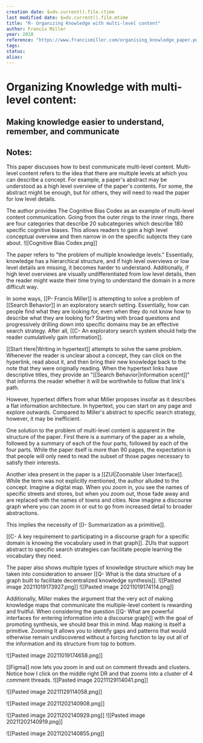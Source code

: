 ```yaml
---
creation date: $=dv.current().file.ctime
last modified date: $=dv.current().file.mtime
title: "R- Organizing Knowledge with multi-level content"
author: Francis Miller
year: 2018
reference: "https://www.francismiller.com/organising_knowledge_paper.pdf"
tags: 
status: 
alias:
---
```



# Organizing Knowledge with multi-level content:
## Making knowledge easier to understand, remember, and communicate

## Notes:

This paper discusses how to best communicate multi-level content. Multi-level content refers to the idea that there are multiple levels at which you can describe a concept. For example, a paper's abstract may be understood as a high level overview of the paper's contents. For some, the abstract might be enough, but for others, they will need to read the paper for low level details.

The author provides The Cognitive Bias Codex as an example of multi-level content communication. Going from the outer rings to the inner rings, there are four categories that describe 20 subcategories which describe 180 specific cognitive biases. This allows readers to gain a high level conceptual overview and then narrow in on the specific subjects they care about.
![[Cognitive Bias Codex.png]]

The paper refers to "the problem of multiple knowledge levels." Essentially, knowledge has a hierarchical structure, and if high level overviews or low level details are missing, it becomes harder to understand. Additionally, if high level overviews are visually undifferentiated from low level details, then the reader might waste their time trying to understand the domain in a more difficult way.

In some ways, [[P- Francis Miller]] is attempting to solve a problem of [[Search Behavior]] in an exploratory search setting. Essentially, how can people find what they are looking for, even when they do not know how to describe what they are looking for? Starting with broad questions and progressively drilling down into specific domains may be an effective search strategy. After all, [[C- An exploratory search system should help the reader cumulatively gain information]].

[[Start Here|Writing in hypertext]] attempts to solve the same problem. Whenever the reader is unclear about a concept, they can click on the hyperlink, read about it, and then bring their new knowledge back to the note that they were originally reading. When the hypertext links have descriptive titles, they provide an "[[Search Behavior|information scent]]" that informs the reader whether it will be worthwhile to follow that link's path.

However, hypertext differs from what Miller proposes insofar as it describes a flat information architecture. In hypertext, you can start on any page and explore outwards. Compared to Miller's abstract to specific search strategy, however, it may be inefficient.

One solution to the problem of multi-level content is apparent in the structure of the paper. First there is a summary of the paper as a whole, followed by a summary of each of the four parts, followed by each of the four parts. While the paper itself is more than 90 pages, the expectation is that people will only need to read the subset of those pages necessary to satisfy their interests.

Another idea present in the paper is a [[ZUI|Zoomable User Interface]]. While the term was not explicitly mentioned, the author alluded to the concept. Imagine a digital map. When you zoom in, you see the names of specific streets and stores, but when you zoom out, those fade away and are replaced with the names of towns and cities. Now imagine a discourse graph where you can zoom in or out to go from increased detail to broader abstractions.

This implies the necessity of [[I- Summarization as a primitive]]. 

[[C- A key requirement to participating in a discourse graph for a specific domain is knowing the vocabulary used in that graph]]. ZUIs that support abstract to specific search strategies can facilitate people learning the vocabulary they need.

The paper also shows multiple types of knowledge structure which may be taken into consideration to answer [[Q- What is the data structure of a graph built to facilitate decentralized knowledge synthesis]].
![[Pasted image 20211019173927.png]]
![[Pasted image 20211019174114.png]]

Additionally, Miller makes the argument that the very act of making knowledge maps that communicate the multiple-level content is rewarding and fruitful. When considering the question [[Q- What are powerful interfaces for entering information into a discourse graph]] with the goal of promoting synthesis, we should bear this in mind. Map making is itself a primitive. Zooming It allows you to identify gaps and patterns that would otherwise remain undiscovered without a forcing function to lay out all of the information and its structure from top to bottom. 

![[Pasted image 20211019174658.png]]

[[Figma]] now lets you zoom in and out on comment threads and clusters. Notice how I click on the middle right DR and that zooms into a cluster of 4 comment threads.
![[Pasted image 20211129114041.png]]


![[Pasted image 20211129114058.png]]

![[Pasted image 20211202140908.png]]

![[Pasted image 20211202140929.png]]
![[Pasted image 20211202140919.png]]


![[Pasted image 20211202140855.png]]
